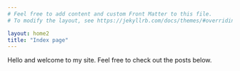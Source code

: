 ```yaml
---
# Feel free to add content and custom Front Matter to this file.
# To modify the layout, see https://jekyllrb.com/docs/themes/#overriding-theme-defaults

layout: home2
title: "Index page"
---
```


Hello and welcome to my site. Feel free to check out the posts below.
